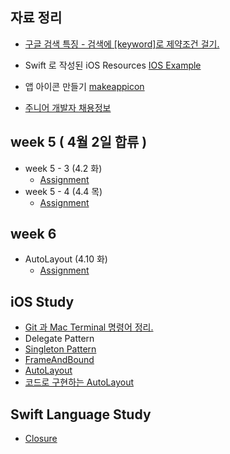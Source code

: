 ## 자료 정리
* [구글 검색 특징 - 검색에 [keyword]로 제약조건 걸기.](https://github.com/changSic/Task/wiki/%EA%B5%AC%EA%B8%80-%EA%B2%80%EC%83%89-%ED%8A%B9%EC%A7%95)


* Swift 로 작성된 iOS Resources [IOS Example](https://iosexample.com/)
* 앱 아이콘 만들기 [makeappicon](https://makeappicon.com)
* [주니어 개발자 채용정보](<https://github.com/jojoldu/junior-recruit-scheduler>)

## week 5 ( 4월 2일 합류 )

* week 5 - 3 (4.2 화)
  * [Assignment]()
* week 5 - 4 (4.4 목)
  * [Assignment]()

## week 6
* AutoLayout (4.10 화)
  * [Assignment](<https://github.com/changSic/Task/tree/master/Week6/AutoLayout/Assignment>)



## iOS Study

* [Git 과 Mac Terminal 명령어 정리.](<https://github.com/changSic/Task/wiki/Git-%EA%B3%BC-Mac-Terminal-%EB%AA%85%EB%A0%B9%EC%96%B4-%EC%A0%95%EB%A6%AC.>)
* Delegate Pattern
* [Singleton Pattern](<https://github.com/changSic/Task/wiki/Singleton>)
* [FrameAndBound](<https://github.com/changSic/Task/wiki/AutoLayout>)
* [AutoLayout](<https://github.com/changSic/Task/wiki/FrameAndBound>)
* [코드로 구현하는 AutoLayout](<https://github.com/changSic/Task/wiki/%EC%BD%94%EB%93%9C%EB%A1%9C-%EA%B5%AC%ED%98%84%ED%95%98%EB%8A%94-AutoLayout>)

## Swift Language Study

* [Closure](https://github.com/changSic/Task/wiki/Closures)


